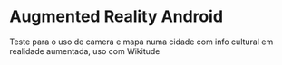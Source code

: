 # Augmented Reality Android 
Teste para o uso de camera e mapa numa cidade com info cultural em realidade aumentada, uso com Wikitude
